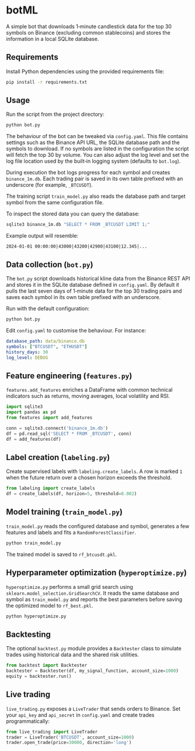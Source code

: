# botML

A simple bot that downloads 1‑minute candlestick data for the top 30 symbols on Binance (excluding common stablecoins) and stores the information in a local SQLite database.

## Requirements

Install Python dependencies using the provided requirements file:

```bash
pip install -r requirements.txt
```

## Usage

Run the script from the project directory:

```bash
python bot.py
```

The behaviour of the bot can be tweaked via `config.yaml`. This file contains
settings such as the Binance API URL, the SQLite database path and the symbols
to download. If no symbols are listed in the configuration the script will
fetch the top 30 by volume. You can also adjust the log level and set the log
file location used by the built‑in logging system (defaults to `bot.log`).

During execution the bot logs progress for each symbol and creates `binance_1m.db`.
Each trading pair is saved in its own table prefixed with an underscore (for example, `_BTCUSDT`).

The training script `train_model.py` also reads the database path and target symbol from the same configuration file.

To inspect the stored data you can query the database:

```bash
sqlite3 binance_1m.db "SELECT * FROM _BTCUSDT LIMIT 1;"
```

Example output will resemble:

```
2024-01-01 00:00:00|43000|43200|42900|43100|12.345|...
```


## Data collection (`bot.py`)

The `bot.py` script downloads historical kline data from the Binance REST API
and stores it in the SQLite database defined in `config.yaml`. By default it
pulls the last seven days of 1‑minute data for the top 30 trading pairs and
saves each symbol in its own table prefixed with an underscore.

Run with the default configuration:

```bash
python bot.py
```

Edit `config.yaml` to customise the behaviour. For instance:

```yaml
database_path: data/binance.db
symbols: ["BTCUSDT", "ETHUSDT"]
history_days: 30
log_level: DEBUG
```

## Feature engineering (`features.py`)

`features.add_features` enriches a DataFrame with common technical indicators
such as returns, moving averages, local volatility and RSI.

```python
import sqlite3
import pandas as pd
from features import add_features

conn = sqlite3.connect('binance_1m.db')
df = pd.read_sql('SELECT * FROM _BTCUSDT', conn)
df = add_features(df)
```

## Label creation (`labeling.py`)

Create supervised labels with `labeling.create_labels`. A row is marked `1`
when the future return over a chosen horizon exceeds the threshold.

```python
from labeling import create_labels
df = create_labels(df, horizon=5, threshold=0.002)
```

## Model training (`train_model.py`)

`train_model.py` reads the configured database and symbol, generates a few
features and labels and fits a `RandomForestClassifier`.

```bash
python train_model.py
```

The trained model is saved to `rf_btcusdt.pkl`.

## Hyperparameter optimization (`hyperoptimize.py`)

`hyperoptimize.py` performs a small grid search using `sklearn.model_selection.GridSearchCV`.
It reads the same database and symbol as `train_model.py` and reports the best
parameters before saving the optimized model to `rf_best.pkl`.

```bash
python hyperoptimize.py
```

## Backtesting

The optional `backtest.py` module provides a `Backtester` class to simulate
trades using historical data and the shared risk utilities.

```python
from backtest import Backtester
backtester = Backtester(df, my_signal_function, account_size=1000)
equity = backtester.run()
```

## Live trading

`live_trading.py` exposes a `LiveTrader` that sends orders to Binance. Set your
`api_key` and `api_secret` in `config.yaml` and create trades programmatically:

```python
from live_trading import LiveTrader
trader = LiveTrader('BTCUSDT', account_size=1000)
trader.open_trade(price=30000, direction='long')
```
